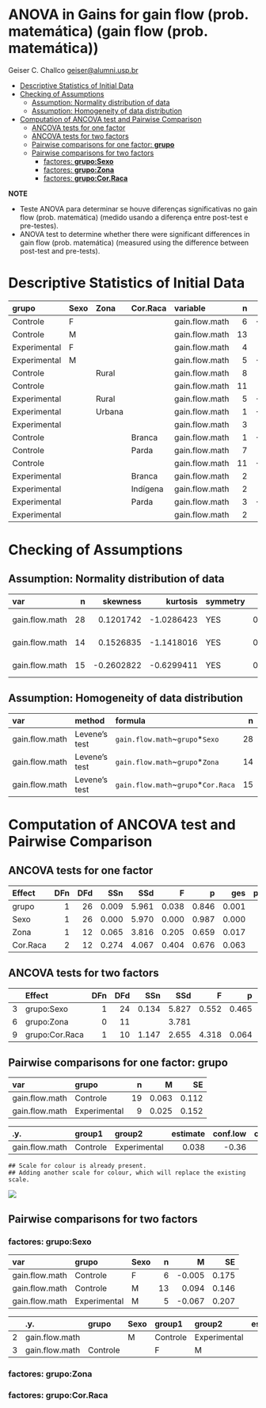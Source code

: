 ANOVA in Gains for gain flow (prob. matemática) (gain flow (prob.
matemática))
================
Geiser C. Challco <geiser@alumni.usp.br>

- [Descriptive Statistics of Initial
  Data](#descriptive-statistics-of-initial-data)
- [Checking of Assumptions](#checking-of-assumptions)
  - [Assumption: Normality distribution of
    data](#assumption-normality-distribution-of-data)
  - [Assumption: Homogeneity of data
    distribution](#assumption-homogeneity-of-data-distribution)
- [Computation of ANCOVA test and Pairwise
  Comparison](#computation-of-ancova-test-and-pairwise-comparison)
  - [ANCOVA tests for one factor](#ancova-tests-for-one-factor)
  - [ANCOVA tests for two factors](#ancova-tests-for-two-factors)
  - [Pairwise comparisons for one factor:
    **grupo**](#pairwise-comparisons-for-one-factor-grupo)
  - [Pairwise comparisons for two
    factors](#pairwise-comparisons-for-two-factors)
    - [factores: **grupo:Sexo**](#factores-gruposexo)
    - [factores: **grupo:Zona**](#factores-grupozona)
    - [factores: **grupo:Cor.Raca**](#factores-grupocorraca)

**NOTE**

- Teste ANOVA para determinar se houve diferenças significativas no gain
  flow (prob. matemática) (medido usando a diferença entre post-test e
  pre-testes).
- ANOVA test to determine whether there were significant differences in
  gain flow (prob. matemática) (measured using the difference between
  post-test and pre-tests).

# Descriptive Statistics of Initial Data

| grupo        | Sexo | Zona   | Cor.Raca | variable       |   n |   mean | median |    min |    max |    sd |    se |    ci |   iqr |
|:-------------|:-----|:-------|:---------|:---------------|----:|-------:|-------:|-------:|-------:|------:|------:|------:|------:|
| Controle     | F    |        |          | gain.flow.math |   6 | -0.005 | -0.056 | -0.476 |  0.556 | 0.428 | 0.175 | 0.450 | 0.639 |
| Controle     | M    |        |          | gain.flow.math |  13 |  0.094 |  0.111 | -0.778 |  1.111 | 0.527 | 0.146 | 0.318 | 0.778 |
| Experimental | F    |        |          | gain.flow.math |   4 |  0.139 |  0.111 | -0.333 |  0.667 | 0.492 | 0.246 | 0.782 | 0.750 |
| Experimental | M    |        |          | gain.flow.math |   5 | -0.067 | -0.111 | -0.556 |  0.556 | 0.462 | 0.207 | 0.574 | 0.667 |
| Controle     |      | Rural  |          | gain.flow.math |   8 |  0.083 |  0.111 | -0.778 |  1.111 | 0.628 | 0.222 | 0.525 | 0.861 |
| Controle     |      |        |          | gain.flow.math |  11 |  0.048 |  0.111 | -0.476 |  0.556 | 0.390 | 0.118 | 0.262 | 0.722 |
| Experimental |      | Rural  |          | gain.flow.math |   5 | -0.022 | -0.111 | -0.556 |  0.556 | 0.506 | 0.226 | 0.628 | 0.889 |
| Experimental |      | Urbana |          | gain.flow.math |   1 | -0.222 | -0.222 | -0.222 | -0.222 |       |       |       | 0.000 |
| Experimental |      |        |          | gain.flow.math |   3 |  0.185 |  0.222 | -0.333 |  0.667 | 0.501 | 0.289 | 1.245 | 0.500 |
| Controle     |      |        | Branca   | gain.flow.math |   1 | -0.778 | -0.778 | -0.778 | -0.778 |       |       |       | 0.000 |
| Controle     |      |        | Parda    | gain.flow.math |   7 |  0.302 |  0.444 | -0.556 |  1.111 | 0.569 | 0.215 | 0.526 | 0.556 |
| Controle     |      |        |          | gain.flow.math |  11 | -0.013 |  0.000 | -0.476 |  0.444 | 0.343 | 0.103 | 0.230 | 0.611 |
| Experimental |      |        | Branca   | gain.flow.math |   2 |  0.056 |  0.056 | -0.444 |  0.556 | 0.707 | 0.500 | 6.353 | 0.500 |
| Experimental |      |        | Indígena | gain.flow.math |   2 |  0.167 |  0.167 | -0.111 |  0.444 | 0.393 | 0.278 | 3.530 | 0.278 |
| Experimental |      |        | Parda    | gain.flow.math |   3 | -0.370 | -0.333 | -0.556 | -0.222 | 0.170 | 0.098 | 0.422 | 0.167 |
| Experimental |      |        |          | gain.flow.math |   2 |  0.444 |  0.444 |  0.222 |  0.667 | 0.314 | 0.222 | 2.824 | 0.222 |

# Checking of Assumptions

## Assumption: Normality distribution of data

| var            |   n |   skewness |   kurtosis | symmetry | statistic | method       |         p | p.signif | normality |
|:---------------|----:|-----------:|-----------:|:---------|----------:|:-------------|----------:|:---------|:----------|
| gain.flow.math |  28 |  0.1201742 | -1.0286423 | YES      | 0.9496036 | Shapiro-Wilk | 0.1936351 | ns       | YES       |
| gain.flow.math |  14 |  0.1526835 | -1.1418016 | YES      | 0.9728755 | Shapiro-Wilk | 0.9125773 | ns       | YES       |
| gain.flow.math |  15 | -0.2602822 | -0.6299411 | YES      | 0.9698129 | Shapiro-Wilk | 0.8552739 | ns       | YES       |

## Assumption: Homogeneity of data distribution

| var            | method        | formula                              |   n | df1 | df2 | statistic |         p | p.signif |
|:---------------|:--------------|:-------------------------------------|----:|----:|----:|----------:|----------:|:---------|
| gain.flow.math | Levene’s test | `gain.flow.math`~`grupo`\*`Sexo`     |  28 |   3 |  24 | 0.1473779 | 0.9303564 | ns       |
| gain.flow.math | Levene’s test | `gain.flow.math`~`grupo`\*`Zona`     |  14 |   2 |  11 | 1.2239011 | 0.3311903 | ns       |
| gain.flow.math | Levene’s test | `gain.flow.math`~`grupo`\*`Cor.Raca` |  15 |   4 |  10 | 0.8470280 | 0.5266686 | ns       |

# Computation of ANCOVA test and Pairwise Comparison

## ANCOVA tests for one factor

| Effect   | DFn | DFd |   SSn |   SSd |     F |     p |   ges | p\<.05 |
|:---------|----:|----:|------:|------:|------:|------:|------:|:-------|
| grupo    |   1 |  26 | 0.009 | 5.961 | 0.038 | 0.846 | 0.001 |        |
| Sexo     |   1 |  26 | 0.000 | 5.970 | 0.000 | 0.987 | 0.000 |        |
| Zona     |   1 |  12 | 0.065 | 3.816 | 0.205 | 0.659 | 0.017 |        |
| Cor.Raca |   2 |  12 | 0.274 | 4.067 | 0.404 | 0.676 | 0.063 |        |

## ANCOVA tests for two factors

|     | Effect         | DFn | DFd |   SSn |   SSd |     F |     p |   ges | p\<.05 |
|:----|:---------------|----:|----:|------:|------:|------:|------:|------:|:-------|
| 3   | grupo:Sexo     |   1 |  24 | 0.134 | 5.827 | 0.552 | 0.465 | 0.022 |        |
| 6   | grupo:Zona     |   0 |  11 |       | 3.781 |       |       |       |        |
| 9   | grupo:Cor.Raca |   1 |  10 | 1.147 | 2.655 | 4.318 | 0.064 | 0.302 |        |

## Pairwise comparisons for one factor: **grupo**

| var            | grupo        |   n |     M |    SE |
|:---------------|:-------------|----:|------:|------:|
| gain.flow.math | Controle     |  19 | 0.063 | 0.112 |
| gain.flow.math | Experimental |   9 | 0.025 | 0.152 |

| .y.            | group1   | group2       | estimate | conf.low | conf.high |    se | statistic |     p | p.adj | p.adj.signif |
|:---------------|:---------|:-------------|---------:|---------:|----------:|------:|----------:|------:|------:|:-------------|
| gain.flow.math | Controle | Experimental |    0.038 |    -0.36 |     0.436 | 0.194 |     0.196 | 0.846 | 0.846 | ns           |

    ## Scale for colour is already present.
    ## Adding another scale for colour, which will replace the existing scale.

![](C:/Users/geise/OneDrive/Workspace/WordGen-Stari-2/results/stari-gain.flow.math-Serie-9-ano-gain_files/figure-gfm/unnamed-chunk-18-1.png)<!-- -->

## Pairwise comparisons for two factors

### factores: **grupo:Sexo**

| var            | grupo        | Sexo |   n |      M |    SE |
|:---------------|:-------------|:-----|----:|-------:|------:|
| gain.flow.math | Controle     | F    |   6 | -0.005 | 0.175 |
| gain.flow.math | Controle     | M    |  13 |  0.094 | 0.146 |
| gain.flow.math | Experimental | M    |   5 | -0.067 | 0.207 |

|     | .y.            | grupo    | Sexo | group1   | group2       | estimate | conf.low | conf.high |    se | statistic |     p | p.adj | p.adj.signif |
|:----|:---------------|:---------|:-----|:---------|:-------------|---------:|---------:|----------:|------:|----------:|------:|------:|:-------------|
| 2   | gain.flow.math |          | M    | Controle | Experimental |    0.161 |   -0.379 |     0.700 | 0.259 |     0.619 | 0.542 | 0.542 | ns           |
| 3   | gain.flow.math | Controle |      | F        | M            |   -0.099 |   -0.605 |     0.407 | 0.243 |    -0.408 | 0.687 | 0.687 | ns           |

### factores: **grupo:Zona**

### factores: **grupo:Cor.Raca**
